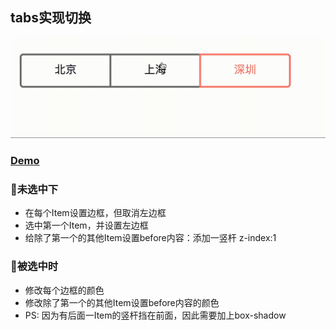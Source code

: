 ## tabs实现切换

![](./tabs.gif)

### [Demo](http://abigaleyu.co/tabs/)

### 🎉未选中下

* 在每个Item设置边框，但取消左边框
* 选中第一个Item，并设置左边框
* 给除了第一个的其他Item设置before内容：添加一竖杆 z-index:1

### 🎉被选中时

* 修改每个边框的颜色
* 修改除了第一个的其他Item设置before内容的颜色
* PS: 因为有后面一Item的竖杆挡在前面，因此需要加上box-shadow


